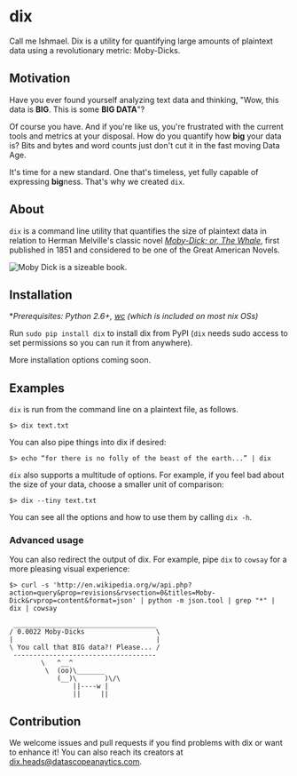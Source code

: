 dix
===

Call me Ishmael. Dix is a utility for quantifying large amounts of plaintext data using a revolutionary metric: Moby-Dicks.

Motivation
----------
Have you ever found yourself analyzing text data and thinking, "Wow, this data is **BIG**. This is some **BIG DATA**"?

Of course you have. And if you're like us, you're frustrated with the current tools and metrics at your disposal. How do you quantify how **big** your data is? Bits and bytes and word counts just don't cut it in the fast moving Data Age.

It's time for a new standard. One that's timeless, yet fully capable of expressing **big**ness. That's why we created `dix`.


About
-----
`dix` is a command line utility that quantifies the size of plaintext data in relation to Herman Melville's classic novel [*Moby-Dick; or, The Whale*](http://www.gutenberg.org/files/2701/2701-h/2701-h.htm), first published in 1851 and considered to be one of the Great American Novels.

![Moby Dick is a sizeable book.](http://i.imgur.com/OCpXRf2.jpg)


Installation
------------

**Prerequisites: Python 2.6+, [wc](http://en.wikipedia.org/wiki/Wc_) (which is included on most *nix OSs)**

Run `sudo pip install dix` to install dix from PyPI (`dix` needs sudo access to set permissions so you can run it from anywhere).

More installation options coming soon.


Examples
--------
`dix` is run from the command line on a plaintext file, as follows.

`$> dix text.txt`

You can also pipe things into dix if desired:

```$> echo “for there is no folly of the beast of the earth...” | dix```


`dix` also supports a multitude of options. For example, if you feel bad about the size of your data, choose a smaller unit of comparison:

`$> dix --tiny text.txt`

You can see all the options and how to use them by calling `dix -h`.

### Advanced usage ###

You can also redirect the output of dix. For example, pipe `dix` to `cowsay` for a more pleasing visual experience:

`$> curl -s 'http://en.wikipedia.org/w/api.php?action=query&prop=revisions&rvsection=0&titles=Moby-Dick&rvprop=content&format=json' | python -m json.tool | grep "*" | dix | cowsay`

     ____________________________________ 
    / 0.0022 Moby-Dicks                  \
    |                                    |
    \ You call that BIG data?! Please... /
     ------------------------------------ 
            \   ^__^
             \  (oo)\_______
                (__)\       )\/\
                    ||----w |
                    ||     ||

Contribution
------------

We welcome issues and pull requests if you find problems with dix or want to enhance it! You can also reach its creators at dix.heads@datascopeanaytics.com.

